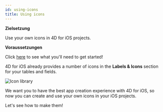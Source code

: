 ```yaml
---
id: using-icons
title: Using icons
---
```


<div class = "objectives"> 

**Zielsetzung**

Use your own icons in 4D for iOS projects.</div> <div class = "prerequisites"> 

**Voraussetzungen**

Click [here](prerequisites.html) to see what you'll need to get started!</div> 

4D for iOS already provides a number of icons in the **Labels & Icons** section for your tables and fields.

![Icon library](assets/en/custom-icons/icon-library.png)

We want you to have the best app creation experience with 4D for iOS, so now you can create and use your own icons in your iOS projects.

Let's see how to make them!